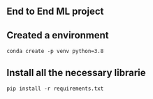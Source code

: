 ## End to End ML project

## Created a environment
```
conda create -p venv python=3.8
```
## Install all the necessary librarie
```
pip install -r requirements.txt
```
